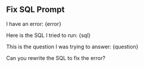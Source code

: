## Fix SQL Prompt
I have an error:
{error}

Here is the SQL I tried to run:
{sql}

This is the question I was trying to answer:
{question}

Can you rewrite the SQL to fix the error?